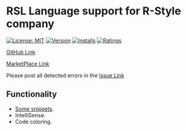 # RSL Language support for R-Style company
[![License: MIT](https://img.shields.io/badge/License-MIT-brightgreen.svg)](https://opensource.org/licenses/MIT)
[![Version](https://vsmarketplacebadge.apphb.com/version-short/VeniaminRakov.rsl.svg)](https://marketplace.visualstudio.com/items?itemName=VeniaminRakov.rsl)
[![Installs](https://vsmarketplacebadge.apphb.com/installs-short/VeniaminRakov.rsl.svg)](https://marketplace.visualstudio.com/items?itemName=VeniaminRakov.rsl)
[![Ratings](https://vsmarketplacebadge.apphb.com/rating-short/VeniaminRakov.rsl.svg)](https://marketplace.visualstudio.com/items?itemName=VeniaminRakov.rsl)

 [GitHub Link](https://github.com/alliluja/RSL "Source, wiki, issue")

 [MarketPlace Link](https://marketplace.visualstudio.com/items?itemName=VeniaminRakov.rsl "Releases")
 
 Please post all detected errors in the [Issue Link](https://github.com/alliluja/RSL/issues "If any trouble")
 
## Functionality

* [Some snippets](https://github.com/alliluja/RSL/wiki/Snippets).
* IntelliSense.
* Code coloring.
